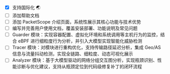 - [x] 支持国际化 🌏
- [ ] 添加帮助文档
- [ ] 添加 PacketScope 介绍页面，系统性展示其核心功能与技术优势
- [ ] 编写并完善用户使用文档，覆盖安装部署、功能说明及常见问题
- [ ] Guarder 模块：实现容器配置、虚拟化环境和系统调用等主机行为的监控，结合 eBPF 进行细粒度行为分析，并引入大模型实现智能化威胁检测
- [ ] Tracer 模块：对模块进行重构优化，支持传输路径延迟分析，集成 Geo/AS 信息与流量抖动检测，实现全链路、细粒度、动态可视化展示
- [ ] Analyzer 模块：基于大模型驱动的网络分组交互图分析，实现瓶颈识别、性能诊断与优化建议，支持从瓶颈定位到代码级修复补丁的闭环流程
